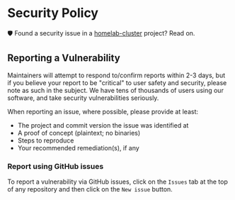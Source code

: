 # Security Policy

🛡️ Found a security issue in a [homelab-cluster](https://github.com/cpritchett/homelab-cluster) project? Read on.

## Reporting a Vulnerability

Maintainers will attempt to respond to/confirm reports within 2-3 days, but if you believe your report to be "critical" to user safety and security, please note as such in the subject. We have tens of thousands of users using our software, and take security vulnerabilities seriously.

When reporting an issue, where possible, please provide at least:

* The project and commit version the issue was identified at
* A proof of concept (plaintext; no binaries)
* Steps to reproduce
* Your recommended remediation(s), if any

### Report using GitHub issues

To report a vulnerability via GitHub issues, click on the `Issues` tab at the top of any repository and then click on the `New issue` button.
